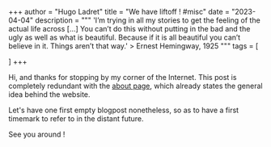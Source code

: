 +++
author = "Hugo Ladret"
title = "We have liftoff ! #misc"
date = "2023-04-04"
description = """ 'I’m trying in all my stories to get the feeling of the actual life across [...] You can’t do this without putting in the bad and the ugly as well as what is beautiful. Because if it is all beautiful you can’t believe in it. Things aren’t that way.' > Ernest Hemingway, 1925
"""
tags = [

]
+++

<!--more-->

Hi, and thanks for stopping by my corner of the Internet. This post is completely redundant with the [about page](https://hugoladret.github.io/about/), which already states the general idea behind the website.

Let's have one first empty blogpost nonetheless, so as to have a first timemark to refer to in the distant future.

See you around !
